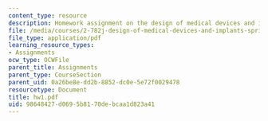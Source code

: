 ```yaml
---
content_type: resource
description: Homework assignment on the design of medical devices and implants.
file: /media/courses/2-782j-design-of-medical-devices-and-implants-spring-2006/98648427d0695b8170debcaa1d823a41_hw1.pdf
file_type: application/pdf
learning_resource_types:
- Assignments
ocw_type: OCWFile
parent_title: Assignments
parent_type: CourseSection
parent_uid: 0a26be8e-dd2b-8852-dc0e-5e72f0029478
resourcetype: Document
title: hw1.pdf
uid: 98648427-d069-5b81-70de-bcaa1d823a41
---
```

